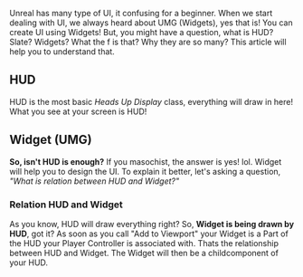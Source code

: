 Unreal has many type of UI, it confusing for a beginner. When we start dealing with UI, we always heard about UMG (Widgets), yes that is! You can create UI using Widgets! But, you might have a question, what is HUD? Slate? Widgets? What the f is that? Why they are so many? This article will help you to understand that.

## HUD

HUD is the most basic *Heads Up Display* class, everything will draw in here! What you see at your screen is HUD!

## Widget (UMG)

**So, isn't HUD is enough?** If you masochist, the answer is yes! lol. Widget will help you to design the UI. To explain it better, let's asking a question, *"What is relation between HUD and Widget?"*

### Relation HUD and Widget

As you know, HUD will draw everything right? So, **Widget is being drawn by HUD**, got it? As soon as you call "Add to Viewport" your Widget is a Part of the HUD your Player Controller is associated with. Thats the relationship between HUD and Widget. The Widget will then be a childcomponent of your HUD.